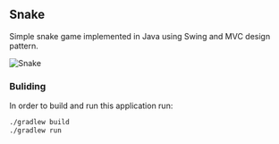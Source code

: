 ## Snake

Simple snake game implemented in Java using Swing and MVC design pattern.

![Snake](https://i.imgur.com/fqhgFCF.png)

### Buliding

In order to build and run this application run:
```bash
./gradlew build
./gradlew run
```
